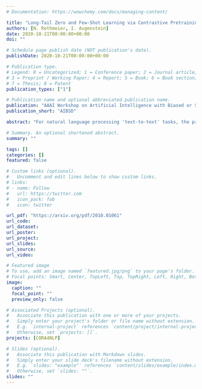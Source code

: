 ```yaml
---
# Documentation: https://wowchemy.com/docs/managing-content/

title: "Long-Tail Zero and Few-Shot Learning via Contrastive Pretraining on and for Small Data"
authors: [N. Rethmeier, I. Augenstein]
date: 2020-10-21T00:00:00+00:00
doi: ""

# Schedule page publish date (NOT publication's date).
publishDate: 2020-10-21T00:00:00+00:00

# Publication type.
# Legend: 0 = Uncategorized; 1 = Conference paper; 2 = Journal article;
# 3 = Preprint / Working Paper; 4 = Report; 5 = Book; 6 = Book section;
# 7 = Thesis; 8 = Patent
publication_types: ["1"]

# Publication name and optional abbreviated publication name.
publication: "AAAI Workshop on Artificial Intelligence with Biased or Scarce Data"
publication_short: "AIBSD"

abstract: "For natural language processing 'text-to-text' tasks, the prevailing approaches heavily rely on pretraining large self-supervised models on increasingly larger 'task-external' data. Transfer learning from high-resource pretraining works well, but research has focused on settings with very large data and compute requirements, while the potential of efficient low-resource learning, without large 'task-external' pretraining, remains under-explored. In this work, we evaluate against three core challenges for resource efficient learning. Namely, we analyze: (1) pretraining data (X) efficiency; (2) zero to few-shot label (Y) efficiency; and (3) long-tail generalization, since long-tail preservation has been linked to algorithmic fairness and because data in the tail is limited by definition. To address these challenges, we propose a data and compute efficient self-supervised, contrastive text encoder, pretrained on 60MB of 'task-internal' text data, and compare it to RoBERTa, which was pretrained on 160GB of 'task-external' text. We find our method outperforms RoBERTa, while pretraining and fine-tuning in a 1/5th of RoBERTa's fine-tuning time."

# Summary. An optional shortened abstract.
summary: ""

tags: []
categories: []
featured: false

# Custom links (optional).
#   Uncomment and edit lines below to show custom links.
# links:
# - name: Follow
#   url: https://twitter.com
#   icon_pack: fab
#   icon: twitter

url_pdf: "https://arxiv.org/pdf/2010.01061"
url_code:
url_dataset:
url_poster:
url_project:
url_slides:
url_source:
url_video:

# Featured image
# To use, add an image named `featured.jpg/png` to your page's folder. 
# Focal points: Smart, Center, TopLeft, Top, TopRight, Left, Right, BottomLeft, Bottom, BottomRight.
image:
  caption: ""
  focal_point: ""
  preview_only: false

# Associated Projects (optional).
#   Associate this publication with one or more of your projects.
#   Simply enter your project's folder or file name without extension.
#   E.g. `internal-project` references `content/project/internal-project/index.md`.
#   Otherwise, set `projects: []`.
projects: [CORA4NLP]

# Slides (optional).
#   Associate this publication with Markdown slides.
#   Simply enter your slide deck's filename without extension.
#   E.g. `slides: "example"` references `content/slides/example/index.md`.
#   Otherwise, set `slides: ""`.
slides: ""
---
```


